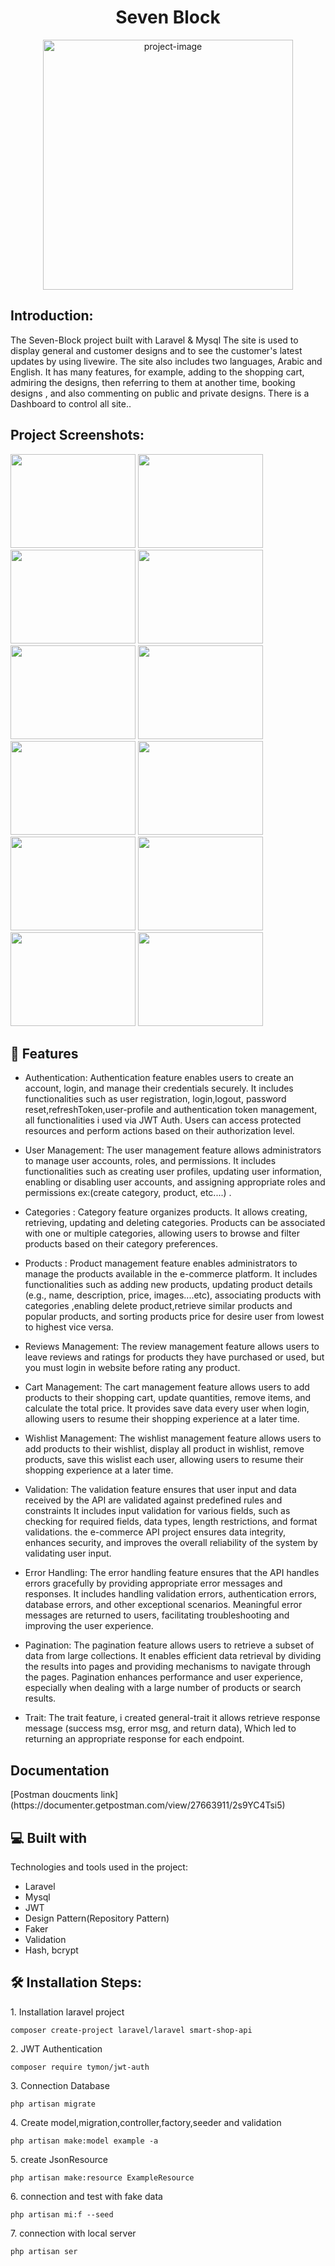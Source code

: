 <h1 align="center" id="title">Seven Block</span></h1>

<p align="center"><img src="https://github.com/yousifheikal/Seven-Block/assets/96316936/ac774a27-9b84-4d77-974a-e4c8593646df" alt="project-image" width="400"></p>

<h2>Introduction:</h2>
<p id="description">The Seven-Block project built with Laravel & Mysql The site is used to display general and customer
designs and to see the customer's latest updates by
using livewire. The site also includes two languages,
Arabic and English. It has many features, for example,
adding to the shopping cart, admiring the designs,
then referring to them at another time, booking
designs , and also commenting on public and private
designs. There is a Dashboard to control all site..</p>

<h2>Project Screenshots:</h2>

<img src="https://github.com/yousifheikal/Seven-Block/assets/96316936/7ac64bb6-f425-4bd2-bc9b-9391f46ef1fc" width="200" height="150/">
<img src="https://github.com/yousifheikal/Seven-Block/assets/96316936/2b976c04-39a4-44fa-a2a3-a98c63b85674" width="200" height="150/">
<img src="https://github.com/yousifheikal/Seven-Block/assets/96316936/739e5468-ea0b-42c2-a1bc-11d3cb6b0165" width="200" height="150/">
<img src="https://github.com/yousifheikal/Seven-Block/assets/96316936/73c7d455-c84a-4e19-ba8f-30b7bdd8aa7f" width="200" height="150/">

<img src="https://github.com/yousifheikal/Seven-Block/assets/96316936/92c603ed-1164-4d12-bbd1-7a62b29f034f" width="200" height="150/">
<img src="https://github.com/yousifheikal/Seven-Block/assets/96316936/ea7e3822-17af-42d8-85f5-a187827eef02" width="200" height="150/">
<img src="https://github.com/yousifheikal/Seven-Block/assets/96316936/680349b4-70ee-4e5a-afac-eecfd9569466" width="200" height="150/">
<img src="https://github.com/yousifheikal/Seven-Block/assets/96316936/47516970-91a7-4ba9-8ed9-e287ac80a6f2" width="200" height="150/">
<img src="https://github.com/yousifheikal/Seven-Block/assets/96316936/b2f4152f-bc72-4d31-8579-2af354367770" width="200" height="150/">
<img src="https://github.com/yousifheikal/Seven-Block/assets/96316936/a094bd58-c9e7-49f7-98fb-ee7eb811c16a" width="200" height="150/">
<img src="https://github.com/yousifheikal/Seven-Block/assets/96316936/b65b7172-ef41-4845-9b6b-2252e34fc0f0" width="200" height="150/">
<img src="https://github.com/yousifheikal/Seven-Block/assets/96316936/3a0ac8c8-c906-457c-b8a6-ac3851a49cc4" width="200" height="150/">


<h2>🧐 Features</h2>

* Authentication: Authentication feature enables users to create an account, login, and manage their credentials securely. It includes functionalities such as user registration, login,logout, password reset,refreshToken,user-profile and authentication token management, all functionalities i used via JWT Auth. Users can access protected resources and perform actions based on their authorization level.

* User Management: The user management feature allows administrators to manage user accounts, roles, and permissions. It includes functionalities such as creating user profiles, updating user information, enabling or disabling user accounts, and assigning appropriate roles and permissions ex:(create category, product, etc....) .

* Categories : Category feature organizes products. It allows creating, retrieving, updating and deleting categories. Products can be associated with one or multiple categories, allowing users to browse and filter products based on their category preferences.

* Products : Product management feature enables administrators to manage the products available in the e-commerce platform. It includes functionalities such as adding new products, updating product details (e.g., name, description, price, images....etc),  associating products with categories ,enabling delete product,retrieve similar products and popular products, and sorting products price for desire user from lowest to highest vice versa.

* Reviews Management: The review management feature allows users to leave reviews and ratings for products they have purchased or used, but you must login in website before rating any product.

* Cart Management: The cart management feature allows users to add products to their shopping cart, update quantities, remove items, and calculate the total price. It provides save data every user when login, allowing users to resume their shopping experience at a later time.

* Wishlist Management: The wishlist management feature allows users to add products to their wishlist, display all product in wishlist, remove products, save this wislist  each user, allowing users to resume their shopping experience at a later time.

* Validation: The validation feature ensures that user input and data received by the API are validated against predefined rules and constraints It includes input validation for various fields, such as checking for required fields, data types, length restrictions, and format validations. the e-commerce API project ensures data integrity, enhances security, and improves the overall reliability of the system by validating user input.

* Error Handling: The error handling feature ensures that the API handles errors gracefully by providing appropriate error messages and responses. It includes handling validation errors, authentication errors, database errors, and other exceptional scenarios. Meaningful error messages are returned to users, facilitating troubleshooting and improving the user experience.

* Pagination: The pagination feature allows users to retrieve a subset of data from large collections. It enables efficient data retrieval by dividing the results into pages and providing mechanisms to navigate through the pages. Pagination enhances performance and user experience, especially when dealing with a large number of products or search results.

* Trait: The trait feature, i created general-trait it allows retrieve response message (success msg, error msg, and return data), Which led to returning an appropriate response for each endpoint.

<h2> Documentation</h2>
[Postman doucments link](https://documenter.getpostman.com/view/27663911/2s9YC4Tsi5)

<h2>💻 Built with</h2>

Technologies and tools used in the project:

*   Laravel 
*   Mysql
*   JWT
*   Design Pattern(Repository Pattern)
*   Faker
*   Validation
*   Hash, bcrypt

<h2>🛠️ Installation Steps:</h2>

<p>1. Installation laravel project</p>

```
composer create-project laravel/laravel smart-shop-api
```

<p>2. JWT Authentication </p>

```
composer require tymon/jwt-auth
```

<p>3. Connection Database</p>

```
php artisan migrate
```

<p>4. Create model,migration,controller,factory,seeder and validation</p>

```
php artisan make:model example -a
```

<p>5. create JsonResource</p>

```
php artisan make:resource ExampleResource
```

<p>6. connection and test with fake data</p>

```
php artisan mi:f --seed
```

<p>7. connection with local server</p>

```
php artisan ser
```

